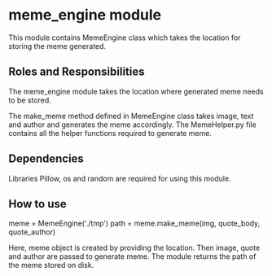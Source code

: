 # meme_engine module

This module contains MemeEngine class which takes the location for storing the meme generated.


## Roles and Responsibilities

The meme_engine module takes the location where generated meme needs to be stored.


The make_meme method defined in MemeEngine class takes image, text and author and generates the meme accordingly.
The MemeHelper.py file contains all the helper functions required to generate meme.


## Dependencies

Libraries Pillow, os and random are required for using this module.


## How to use

meme = MemeEngine('./tmp')
path = meme.make_meme(img, quote_body, quote_author)


Here, meme object is created by providing the location. Then image, quote and author are passed to generate meme.
The module returns the path of the meme stored on disk.

